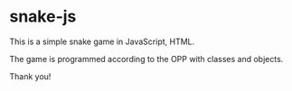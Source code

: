 # snake-js
This is a simple snake game in JavaScript, HTML.

The game is programmed according to the OPP with classes and objects.

Thank you!
